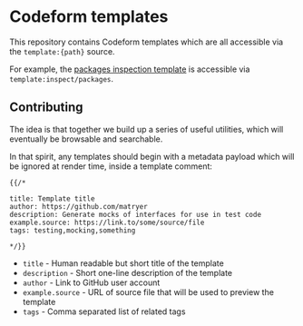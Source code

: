 # Codeform templates

This repository contains Codeform templates which are all accessible
via the `template:{path}` source.

For example, the [packages inspection template](https://github.com/matryer/codeform-templates/blob/master/inspect/packages.tpl) 
is accessible via `template:inspect/packages`.

## Contributing

The idea is that together we build up a series of useful utilities, which will
eventually be browsable and searchable.

In that spirit, any templates should begin with a metadata payload which will be
ignored at render time, inside a template comment:

```liquid
{{/* 

title: Template title
author: https://github.com/matryer
description: Generate mocks of interfaces for use in test code
example.source: https://link.to/some/source/file
tags: testing,mocking,something

*/}}
```

* `title` - Human readable but short title of the template
* `description` - Short one-line description of the template
* `author` - Link to GitHub user account
* `example.source` - URL of source file that will be used to preview the template
* `tags` - Comma separated list of related tags

